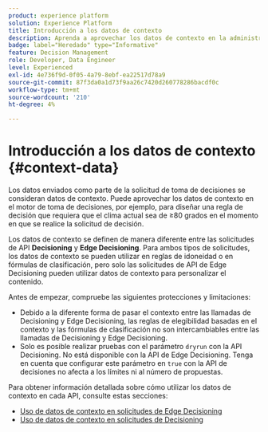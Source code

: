 ```yaml
---
product: experience platform
solution: Experience Platform
title: Introducción a los datos de contexto
description: Aprenda a aprovechar los datos de contexto en la administración de decisiones.
badge: label="Heredado" type="Informative"
feature: Decision Management
role: Developer, Data Engineer
level: Experienced
exl-id: 4e736f9d-0f05-4a79-8ebf-ea22517d78a9
source-git-commit: 87f3da0a1d73f9aa26c7420d260778286bacdf0c
workflow-type: tm+mt
source-wordcount: '210'
ht-degree: 4%

---
```


# Introducción a los datos de contexto {#context-data}

Los datos enviados como parte de la solicitud de toma de decisiones se consideran datos de contexto. Puede aprovechar los datos de contexto en el motor de toma de decisiones, por ejemplo, para diseñar una regla de decisión que requiera que el clima actual sea de ≥80 grados en el momento en que se realice la solicitud de decisión.

Los datos de contexto se definen de manera diferente entre las solicitudes de API **Decisioning** y **Edge Decisioning**. Para ambos tipos de solicitudes, los datos de contexto se pueden utilizar en reglas de idoneidad o en fórmulas de clasificación, pero solo las solicitudes de API de Edge Decisioning pueden utilizar datos de contexto para personalizar el contenido.

Antes de empezar, compruebe las siguientes protecciones y limitaciones:

* Debido a la diferente forma de pasar el contexto entre las llamadas de Decisioning y Edge Decisioning, las reglas de elegibilidad basadas en el contexto y las fórmulas de clasificación no son intercambiables entre las llamadas de Decisioning y Edge Decisioning.
* Solo es posible realizar pruebas con el parámetro `dryrun` con la API Decisioning. No está disponible con la API de Edge Decisioning. Tenga en cuenta que configurar este parámetro en `true` con la API de decisiones no afecta a los límites ni al número de propuestas.

Para obtener información detallada sobre cómo utilizar los datos de contexto en cada API, consulte estas secciones:

* [Uso de datos de contexto en solicitudes de Edge Decisioning](context-data-edge.md)
* [Uso de datos de contexto en solicitudes de Decisioning](context-data-decisioning.md)
